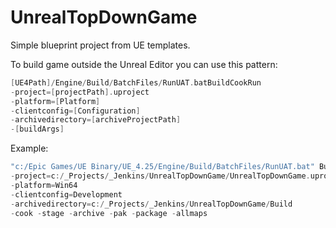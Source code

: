 # UnrealTopDownGame

Simple blueprint project from UE templates.

To build game outside the Unreal Editor you can use this pattern:
```c++
[UE4Path]/Engine/Build/BatchFiles/RunUAT.batBuildCookRun
-project=[projectPath].uproject
-platform=[Platform]
-clientconfig=[Configuration]
-archivedirectory=[archiveProjectPath]
-[buildArgs]
```

Example:
```c++
"c:/Epic Games/UE Binary/UE_4.25/Engine/Build/BatchFiles/RunUAT.bat" BuildCookRun
-project=c:/_Projects/_Jenkins/UnrealTopDownGame/UnrealTopDownGame.uproject
-platform=Win64 
-clientconfig=Development
-archivedirectory=c:/_Projects/_Jenkins/UnrealTopDownGame/Build
-cook -stage -archive -pak -package -allmaps
```
